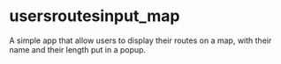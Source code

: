 # usersroutesinput_map

A simple app that allow users to display their routes on a map, with their name and their length put in a popup.
